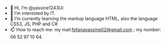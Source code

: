 - 👋 Hi, I’m @yassine1243UI
- 👀 I’m interested by IT.
- 🌱 I’m currently learning the markup language HTML, also the language CSS3, JS, PHP and C#
- 📫 How to reach me: my mail:fofanayassine02@gmail.com ; my number: 06 52 97 10 64. 
<!---
yassine1243UI/yassine1243UI is a ✨ special ✨ repository because its `README.md` (this file) appears on your GitHub profile.
You can click the Preview link to take a look at your changes.
--->
